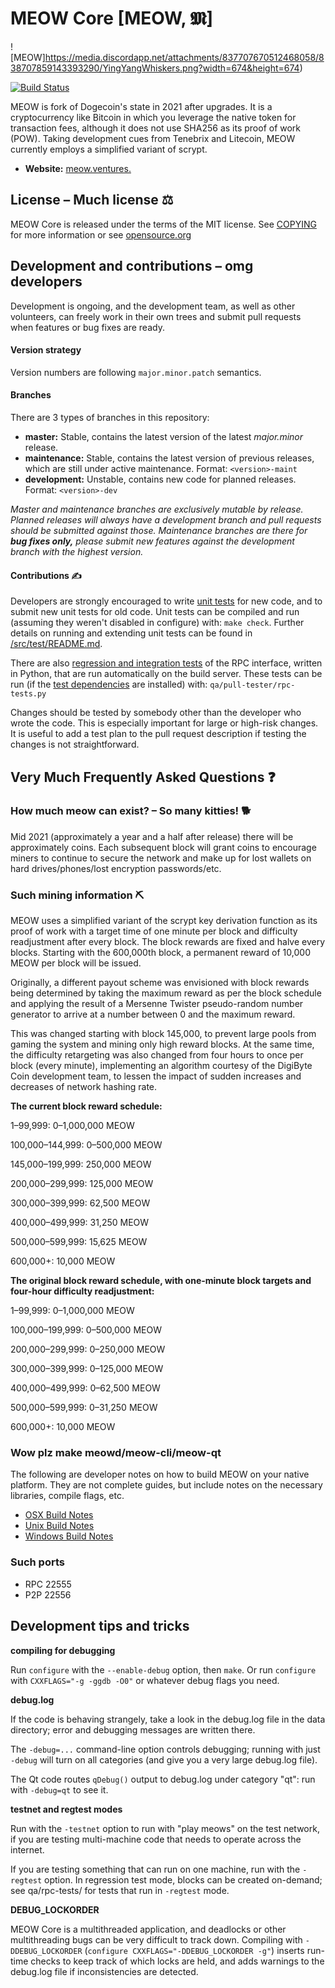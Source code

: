 # MEOW Core [MEOW, 𝕸]

![MEOW]https://media.discordapp.net/attachments/837707670512468058/838707859143393290/YingYangWhiskers.png?width=674&height=674)

[![Build Status](https://travis-ci.com/dogecoin/dogecoin.svg?branch=master)](https://travis-ci.com/dogecoin/dogecoin)

MEOW is fork of Dogecoin's state in 2021 after upgrades. It is a cryptocurrency like Bitcoin in which you leverage the native token for transaction fees, although it does not use SHA256 as its proof of work (POW). Taking development cues from Tenebrix and Litecoin,
MEOW currently employs a simplified variant of scrypt.
- **Website:** [meow.ventures.](http://meow.ventures)

## License – Much license ⚖️
MEOW Core is released under the terms of the MIT license. See
[COPYING](COPYING) for more information or see
[opensource.org](https://opensource.org/licenses/MIT)

## Development and contributions – omg developers
Development is ongoing, and the development team, as well as other volunteers,
can freely work in their own trees and submit pull requests when features or
bug fixes are ready.

#### Version strategy
Version numbers are following ```major.minor.patch``` semantics.

#### Branches
There are 3 types of branches in this repository:

- **master:** Stable, contains the latest version of the latest *major.minor* release.
- **maintenance:** Stable, contains the latest version of previous releases, which are still under active maintenance. Format: ```<version>-maint```
- **development:** Unstable, contains new code for planned releases. Format: ```<version>-dev```

*Master and maintenance branches are exclusively mutable by release. Planned*
*releases will always have a development branch and pull requests should be*
*submitted against those. Maintenance branches are there for **bug fixes only,***
*please submit new features against the development branch with the highest version.*

#### Contributions ✍️

Developers are strongly encouraged to write [unit tests](src/test/README.md) for new code, and to
submit new unit tests for old code. Unit tests can be compiled and run
(assuming they weren't disabled in configure) with: `make check`. Further details on running
and extending unit tests can be found in [/src/test/README.md](/src/test/README.md).

There are also [regression and integration tests](/qa) of the RPC interface, written
in Python, that are run automatically on the build server.
These tests can be run (if the [test dependencies](/qa) are installed) with: `qa/pull-tester/rpc-tests.py`

Changes should be tested by somebody other than the developer who wrote the
code. This is especially important for large or high-risk changes. It is useful
to add a test plan to the pull request description if testing the changes is
not straightforward.

## Very Much Frequently Asked Questions ❓

### How much meow can exist? – So many kitties! 🐕
Mid 2021 (approximately a year and a half after release) there will be
approximately <TBD> coins.
Each subsequent block will grant <TBD> coins to encourage miners to continue to
secure the network and make up for lost wallets on hard drives/phones/lost
encryption passwords/etc.


### Such mining information ⛏

MEOW uses a simplified variant of the scrypt key derivation function as its
proof of work with a target time of one minute per block and difficulty
readjustment after every block. The block rewards are fixed and halve every
<TBD> blocks. Starting with the 600,000th block, a permanent reward of
10,000 MEOW per block will be issued.  

Originally, a different payout scheme was envisioned with block rewards being
determined by taking the maximum reward as per the block schedule and applying
the result of a Mersenne Twister pseudo-random number generator to arrive at a
number between 0 and the maximum reward.

This was changed starting with block 145,000, to prevent large pools from gaming
the system and mining only high reward blocks. At the same time, the difficulty
retargeting was also changed from four hours to once per block (every minute),
implementing an algorithm courtesy of the DigiByte Coin development team, to
lessen the impact of sudden increases and decreases of network hashing rate.

**The current block reward schedule:**

1–99,999: 0–1,000,000 MEOW

100,000–144,999: 0–500,000 MEOW

145,000–199,999: 250,000 MEOW

200,000–299,999: 125,000 MEOW

300,000–399,999: 62,500 MEOW

400,000–499,999: 31,250 MEOW

500,000–599,999: 15,625 MEOW

600,000+: 10,000 MEOW

**The original block reward schedule, with one-minute block targets and four-hour difficulty readjustment:**

1–99,999: 0–1,000,000 MEOW

100,000–199,999: 0–500,000 MEOW

200,000–299,999: 0–250,000 MEOW

300,000–399,999: 0–125,000 MEOW

400,000–499,999: 0–62,500 MEOW

500,000–599,999: 0–31,250 MEOW

600,000+: 10,000 MEOW

### Wow plz make meowd/meow-cli/meow-qt

  The following are developer notes on how to build MEOW on your native platform. They are not complete guides, but include notes on the necessary libraries, compile flags, etc.

  - [OSX Build Notes](doc/build-osx.md)
  - [Unix Build Notes](doc/build-unix.md)
  - [Windows Build Notes](doc/build-windows.md)

### Such ports

- RPC 22555
- P2P 22556

## Development tips and tricks

**compiling for debugging**

Run `configure` with the `--enable-debug` option, then `make`. Or run `configure` with
`CXXFLAGS="-g -ggdb -O0"` or whatever debug flags you need.

**debug.log**

If the code is behaving strangely, take a look in the debug.log file in the data directory;
error and debugging messages are written there.

The `-debug=...` command-line option controls debugging; running with just `-debug` will turn
on all categories (and give you a very large debug.log file).

The Qt code routes `qDebug()` output to debug.log under category "qt": run with `-debug=qt`
to see it.

**testnet and regtest modes**

Run with the `-testnet` option to run with "play meows" on the test network, if you
are testing multi-machine code that needs to operate across the internet.

If you are testing something that can run on one machine, run with the `-regtest` option.
In regression test mode, blocks can be created on-demand; see qa/rpc-tests/ for tests
that run in `-regtest` mode.

**DEBUG_LOCKORDER**

MEOW Core is a multithreaded application, and deadlocks or other multithreading bugs
can be very difficult to track down. Compiling with `-DDEBUG_LOCKORDER` (`configure
CXXFLAGS="-DDEBUG_LOCKORDER -g"`) inserts run-time checks to keep track of which locks
are held, and adds warnings to the debug.log file if inconsistencies are detected.
